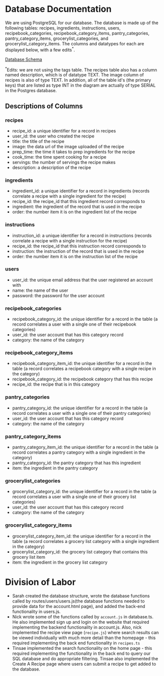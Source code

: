 # Database Documentation

We are using PostgreSQL for our database. The database is made up of the following tables: recipes, ingredients, instructions, users, recipebook_categories, recipebook_category_items, pantry_categories, pantry_category_items, grocerylist_categories, and grocerylist_category_items. The columns and datatypes for each are displayed below, with a few edits<sup>*</sup>.

[Database Schema](mockups/appetizers_schema.pdf)

<sup>*</sup>Edits: we are not using the tags table. The recipes table also has a column named description, which is of datatype TEXT. The image column of recipes is also of type TEXT. In addition, all of the table id's (the primary keys) that are listed as type INT in the diagram are actually of type SERIAL in the Postgres database.

## Descriptions of Columns

### recipes

- recipe_id: a unique identifier for a record in recipes
- user_id: the user who created the recipe
- title: the title of the recipe
- image: the data url of the image uploaded of the recipe
- prep_time: the time it takes to prep ingredients for the recipe
- cook_time: the time spent cooking for a recipe
- servings: the number of servings the recipe makes
- description: a description of the recipe

### ingredients

- ingredient_id: a unique identifier for a record in ingredients (records correlate a recipe with a single ingredient for the recipe)
- recipe_id: the recipe_id that this ingredient record corresponds to
- ingredient: the ingredient of the record that is used in the recipe
- order: the number item it is on the ingredient list of the recipe

### instructions

- instruction_id: a unique identifier for a record in instructions (records correlate a recipe with a single instruction for the recipe)
- recipe_id: the recipe_id that this instruction record corresponds to
- instruction: the instruction of the record that is used in the recipe
- order: the number item it is on the instruction list of the recipe

### users

- user_id: the unique email address that the user registered an account with
- name: the name of the user
- password: the password for the user account

### recipebook_categories

- recipebook_category_id: the unique identifier for a record in the table (a record correlates a user with a single one of their recipebook categories)
- user_id: the user account that has this category record
- category: the name of the category

### recipebook_category_items

- recipebook_category_item_id: the unique identifier for a record in the table (a record correlates a recipebook category with a single recipe in the category)
- recipebook_category_id: the recipebook category that has this recipe
- recipe_id: the recipe that is in this category

### pantry_categories

- pantry_category_id: the unique identifier for a record in the table (a record correlates a user with a single one of their pantry categories)
- user_id: the user account that has this category record
- category: the name of the category

### pantry_category_items

- pantry_category_item_id: the unique identifier for a record in the table (a record correlates a pantry category with a single ingredient in the category)
- pantry_category_id: the pantry category that has this ingredient
- item: the ingredient in the pantry category

### grocerylist_categories

- grocerylist_category_id: the unique identifier for a record in the table (a record correlates a user with a single one of their grocery list categories)
- user_id: the user account that has this category record
- category: the name of the category

### grocerylist_category_items

- grocerylist_category_item_id: the unique identifier for a record in the table (a record correlates a grocery list category with a single ingredient in the category)
- grocerylist_category_id: the grocery list category that contains this grocery list item
- item: the ingredient in the grocery list category

# Division of Labor

- Sarah created the database structure, wrote the database functions called by routes/users/users.js(the database functions needed to provide data for the account.html page), and added the back-end functionality in users.js. 
- Nick wrote some of the functions called by `account.js` in database.ts. He also implemented sign up and login on the website that required implementing the backend functionality in account.js. Also, nick implemented the recipe view page (`recipe.js`) where search results can be viewed individually with much more detail than the homepage - this required implementing the back end functionality in `recipes.ts`
- Tinsae implemented the search functionality on the home page - this required implementing the functionality in the back end to query our SQL database and do appropriate filtering. Tinsae also implemented the Create A Recipe page where users can submit a recipe to get added to the database. 